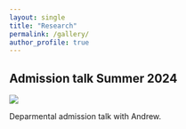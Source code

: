 ```yaml
---
layout: single
title: "Research"
permalink: /gallery/
author_profile: true
---
```

## Admission talk Summer 2024 

<img src="/SS talk with andrew.jpg" />

Deparmental admission talk with Andrew.
